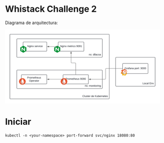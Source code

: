 # Whistack Challenge 2

Diagrama de arquitectura:

![Ejemplo de imagen](https://github.com/DLlacsaSpace/compartido/blob/main/blob/main/images/ws-challenge/diagrama.png?raw=true)

# Iniciar

```
kubectl -n <your-namespace> port-forward svc/nginx 18080:80
```
